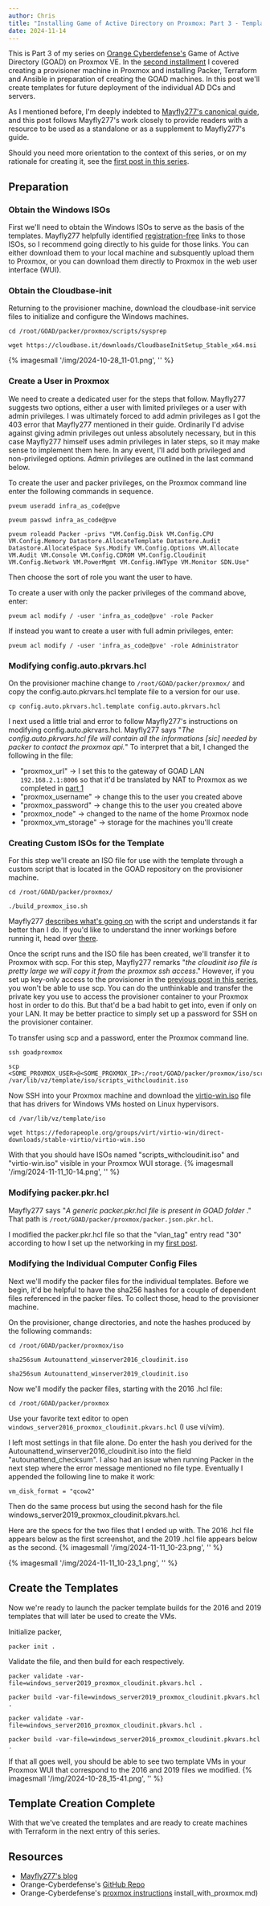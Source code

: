 ```yaml
---
author: Chris
title: "Installing Game of Active Directory on Proxmox: Part 3 - Templating"
date: 2024-11-14
---
```

This is Part 3 of my series on [Orange Cyberdefense's](https://github.com/Orange-Cyberdefense/GOAD/tree/main) Game of Active Directory (GOAD) on Proxmox VE.  In the [second installment](https://christopherbauer.org/2024-11-11-provisioner) I covered creating a provisioner machine in Proxmox and installing Packer, Terraform and Ansible in preparation of creating the GOAD machines.  In this post we'll create templates  for future deployment of the individual AD DCs and servers.

As I mentioned before, I'm deeply indebted to [Mayfly277's canonical guide](https://mayfly277.github.io/posts/GOAD-on-proxmox-part1-install/?ref=benheater.com), and this post follows Mayfly277's work closely to provide readers with a resource to be used as a standalone or as a supplement to Mayfly277's guide.

Should you need more orientation to the context of this series, or on my rationale for creating it, see the [first post in this series](https://christopherbauer.org/2024-11-08-GOAD-networking).

## Preparation

### Obtain the Windows ISOs
First we'll need to obtain the Windows ISOs to serve as the basis of the templates.  Mayfly277 helpfully identified [registration-free](https://mayfly277.github.io/posts/GOAD-on-proxmox-part2-packer/#download-the-isos) links to those ISOs, so I recommend going directly to his guide for those links.  You can either download them to your local machine and subsquently upload them to Proxmox, or you can download them directly to Proxmox in the web user interface (WUI).

### Obtain the Cloudbase-init
Returning to the provisioner machine, download the cloudbase-init service files to initialize and configure the Windows machines.
```
cd /root/GOAD/packer/proxmox/scripts/sysprep 
```

```
wget https://cloudbase.it/downloads/CloudbaseInitSetup_Stable_x64.msi
```

{% imagesmall '/img/2024-10-28_11-01.png', '' %}

### Create a User in Proxmox
We need to create a dedicated user for the steps that follow.  Mayfly277 suggests two options, either a user with limited privileges or a user with admin privileges.  I was ultimately forced to add admin privileges as I got the 403 error that Mayfly277 mentioned in their guide.  Ordinarily I'd advise against giving admin privileges out unless absolutely necessary, but in this case Mayfly277 himself uses admin privileges in later steps, so it may make sense to implement them here.  In any event, I'll add both privileged and non-privileged options. Admin privileges are outlined in the last command below.

To create the user and packer privileges, on the Proxmox command line enter the following commands in sequence.
```
pveum useradd infra_as_code@pve
```

```
pveum passwd infra_as_code@pve
```

```
pveum roleadd Packer -privs "VM.Config.Disk VM.Config.CPU VM.Config.Memory Datastore.AllocateTemplate Datastore.Audit Datastore.AllocateSpace Sys.Modify VM.Config.Options VM.Allocate VM.Audit VM.Console VM.Config.CDROM VM.Config.Cloudinit VM.Config.Network VM.PowerMgmt VM.Config.HWType VM.Monitor SDN.Use"
```

Then choose the sort of role you want the user to have.

To create a user with only the packer privileges of the command above, enter:
```
pveum acl modify / -user 'infra_as_code@pve' -role Packer
```

If instead you want to create a user with full admin privileges, enter:
```
pveum acl modify / -user 'infra_as_code@pve' -role Administrator
```


### Modifying config.auto.pkrvars.hcl
On the provisioner machine change to `/root/GOAD/packer/proxmox/` and copy the config.auto.pkrvars.hcl template file to a version for our use.
```
cp config.auto.pkrvars.hcl.template config.auto.pkrvars.hcl
```

I next used a little trial and error to follow Mayfly277's instructions on modifying config.auto.pkrvars.hcl.  Mayfly277 says "*The config.auto.pkrvars.hcl file will contain all the informations [sic] needed by packer to contact the proxmox api.*"  To interpret that a bit, I changed the following in the file: 

- "proxmox_url" -> I set this to the gateway of GOAD LAN `192.168.2.1:8006` so that it'd be translated by NAT to Proxmox as we completed in [part 1](https://christopherbauer.org/2024-11-08-GOAD-networking)
- "proxmox_username" -> change this to the user you created above
- "proxmox_password" -> change this to the user you created above
- "proxmox_node" -> changed to the name of the home Proxmox node
- "proxmox_vm_storage" -> storage for the machines you'll create

### Creating Custom ISOs for the Template
For this step we'll create an ISO file for use with the template through a custom script that is located in the GOAD repository on the provisioner machine.
```
cd /root/GOAD/packer/proxmox/
```

```
./build_proxmox_iso.sh
```
Mayfly277 [describes what's going on](https://mayfly277.github.io/posts/GOAD-on-proxmox-part2-packer/#prepare-iso-files) with the script and understands it far better than I do.  If you'd like to understand the inner workings before running it, head over [there](https://mayfly277.github.io/posts/GOAD-on-proxmox-part2-packer/#prepare-iso-files).

Once the script runs and the ISO file has been created, we'll transfer it to Proxmox with scp.  For this step, Mayfly277 remarks "*the cloudinit iso file is pretty large we will copy it from the proxmox ssh access*."  However, if you set up key-only access to the provisioner in the [previous post in this series](https://christopherbauer.org/2024-11-11-provisioner), you won't be able to use scp.  You can do the unthinkable and transfer the private key you use to access the provisioner container to your Proxmox host in order to do this.  But that'd be a bad habit to get into, even if only on your LAN. It may be better practice to simply set up a password for SSH on the provisioner container. 

To transfer using scp and a password, enter the Proxmox command line.
```
ssh goadproxmox
```

```
scp <SOME_PROXMOX_USER>@<SOME_PROXMOX_IP>:/root/GOAD/packer/proxmox/iso/scripts_withcloudinit.iso /var/lib/vz/template/iso/scripts_withcloudinit.iso
```

Now SSH into your Proxmox machine and download the [virtio-win.iso](https://fedorapeople.org/groups/virt/virtio-win/direct-downloads/stable-virtio/virtio-win.iso) file that has drivers for Windows VMs hosted on Linux hypervisors.
```
cd /var/lib/vz/template/iso 
```

```
wget https://fedorapeople.org/groups/virt/virtio-win/direct-downloads/stable-virtio/virtio-win.iso
```

With that you should have ISOs named "scripts_withcloudinit.iso" and "virtio-win.iso" visible in your Proxmox WUI storage.
{% imagesmall '/img/2024-11-11_10-14.png', '' %}

### Modifying packer.pkr.hcl 
Mayfly277 says "*A generic packer.pkr.hcl file is present in GOAD folder* ."  That path is `/root/GOAD/packer/proxmox/packer.json.pkr.hcl`.  

I modified the packer.pkr.hcl file so that the "vlan_tag" entry read "30" according to how I set up the networking in my [first post](https://christopherbauer.org/2024-11-08-GOAD-networking).

### Modifying the Individual Computer Config Files
Next we'll modify the packer files for the individual templates.  Before we begin, it'd be helpful to have the sha256 hashes for a couple of dependent files referenced in the packer files.  To collect those, head to the provisioner machine.

On the provisioner, change directories, and note the hashes produced by the following commands:
```
cd /root/GOAD/packer/proxmox/iso
```

```
sha256sum Autounattend_winserver2016_cloudinit.iso
```

```
sha256sum Autounattend_winserver2019_cloudinit.iso
```

Now we'll modify the packer files, starting with the 2016 .hcl file:
```
cd /root/GOAD/packer/proxmox
```

Use your favorite text editor to open `windows_server2016_proxmox_cloudinit.pkvars.hcl` (I use vi/vim).

I left most settings in that file alone.  Do enter the hash you derived for the Autounattend_winserver2016_cloudinit.iso into the field "autounattend_checksum".  I also had an issue when running Packer in the next step where the error message mentioned no file type.  Eventually I appended the following line to make it work:
```
vm_disk_format = "qcow2"
```

Then do the same process but using the second hash for the file windows_server2019_proxmox_cloudinit.pkvars.hcl.

Here are the specs for the two files that I ended up with.  The 2016 .hcl file appears below as the first screenshot, and the 2019 .hcl file appears below as the second.
{% imagesmall '/img/2024-11-11_10-23.png', '' %}

{% imagesmall '/img/2024-11-11_10-23_1.png', '' %}

## Create the Templates
Now we're ready to launch the packer template builds for the 2016 and 2019 templates that will later be used to create the VMs.

Initialize packer, 
```
packer init .
```

Validate the file, and then build for each respectively.
```
packer validate -var-file=windows_server2019_proxmox_cloudinit.pkvars.hcl .
```

```
packer build -var-file=windows_server2019_proxmox_cloudinit.pkvars.hcl .
```

```
packer validate -var-file=windows_server2016_proxmox_cloudinit.pkvars.hcl .
```

```
packer build -var-file=windows_server2016_proxmox_cloudinit.pkvars.hcl .
```

If that all goes well, you should be able to see two template VMs in your Proxmox WUI that correspond to the 2016 and 2019 files we modified.
{% imagesmall '/img/2024-10-28_15-41.png', '' %}

## Template Creation Complete
With that we've created the templates and are ready to create machines with Terraform in the next entry of this series.

## Resources
- [Mayfly277's blog](https://mayfly277.github.io/posts/GOAD-on-proxmox-part1-install/?ref=benheater.com)
- Orange-Cyberdefense's [GitHub Repo](https://github.com/Orange-Cyberdefense/GOAD)
- Orange-Cyberdefense's [proxmox instructions](https://github.com/Orange-Cyberdefense/GOAD/blob/main/docs/install_with_proxmox.md)
install_with_proxmox.md)
